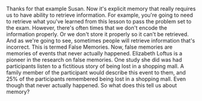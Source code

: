 Thanks for that example Susan. Now it's explicit memory that really requires us
to have ability to retrieve information. For example, you're going to need to
retrieve what you've learned from this lesson to pass the problem set to the
exam. However, there's often times that we don't encode the information
properly. Or we don't store it properly so it can't be retrieved. And as we're
going to see, sometimes people will retrieve information that's incorrect. This
is termed False Memories. Now, false memories are memories of events that never
actually happened. Elizabeth Loftus is a pioneer in the research on false
memories. One study she did was had participants listen to a fictitious story
of being lost in a shopping mall. A family member of the participant would
describe this event to them, and 25% of the participants remembered being lost
in a shopping mall. Even though that never actually happened. So what does this
tell us about memory?
